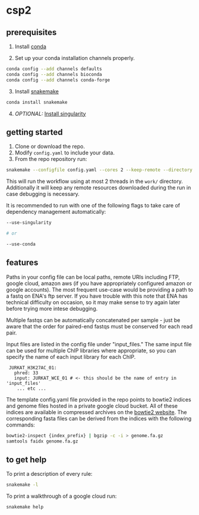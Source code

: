 # csp2

## prerequisites

1. Install [conda](https://docs.conda.io/projects/conda/en/latest/user-guide/install/)

2. Set up your conda installation channels properly.

```bash
conda config --add channels defaults
conda config --add channels bioconda
conda config --add channels conda-forge
```

3. Install [snakemake](https://snakemake.readthedocs.io/en/stable/)

```bash
conda install snakemake
```

4. *OPTIONAL:* [Install singularity](https://sylabs.io/singularity/)

## getting started

1. Clone or download the repo.
2. Modify `config.yaml` to include your data.
3. From the repo repository run:
```bash
snakemake --configfile config.yaml --cores 2 --keep-remote --directory work/
```
This will run the workflow using at most 2 threads in the `work/` directory.
Additionally it will keep any remote resources downloaded during the run in case
debugging is necessary.

It is recommended to run with one of the following flags to take care of dependency
management automatically:
```bash
--use-singularity

# or

--use-conda

```

## features

Paths in your config file can be local paths, remote URIs including FTP,
google cloud, amazon aws (if you have appropriately configured amazon or google
accounts). The most frequent use-case would be providing a path to a fastq
on ENA's ftp server. If you have trouble with this note that ENA has technical
difficulty on occasion, so it may make sense to try again later before trying
more intese debugging.

Multiple fastqs can be automatically concatenated per sample - just be aware that
the order for paired-end fastqs must be conserved for each read pair.

Input files are listed in the config file under "input_files." The same input
file can be used for multiple ChIP libraries where appropriate, so you can specify
the name of each input library for each ChIP.

```
 JURKAT_H3K27AC_01:
   phred: 33
   input: JURKAT_WCE_01 # <- this should be the name of entry in 'input_files'
    ... etc ...
```

The template config.yaml file provided in the repo points to bowtie2 indices
and genome files hosted in a private google cloud bucket. All of these indices
are available in compressed archives on the
[bowtie2 website](http://bowtie-bio.sourceforge.net/bowtie2/index.shtml).
The corresponding fasta files can be derived from the indices with the following
commands:

```bash
bowtie2-inspect {index_prefix} | bgzip -c -i > genome.fa.gz
samtools faidx genome.fa.gz
```

## to get help

To print a description of every rule:

```bash
snakemake -l
```

To print a walkthrough of a google cloud run:

```bash
snakemake help
```
